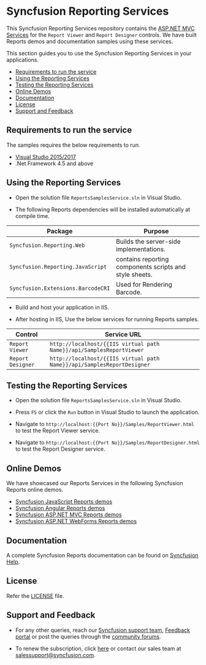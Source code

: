 # Syncfusion Reporting Services

This Syncfusion Reporting Services repository contains the [ASP.NET MVC Services](https://reports.syncfusion.com/documentation/javascript/report-viewer/create-aspnet-web-api-service/) for the `Report Viewer` and `Report Designer` controls. We have built Reports demos and documentation samples using these services.

This section guides you to use the Syncfusion Reporting Services in your applications.

* [Requirements to run the service](#requirements-to-run-the-service)
* [Using the Reporting Services](#using-the-reporting-services)
* [Testing the Reporting Services](#testing-the-reporting-services)
* [Online Demos](#online-demos)
* [Documentation](#documentation)
* [License](#license)
* [Support and Feedback](#support-and-feedback)

## Requirements to run the service

The samples requires the below requirements to run.

* [Visual Studio 2015/2017](https://visualstudio.microsoft.com/downloads/)
* .Net Framework 4.5 and above

## Using the Reporting Services

* Open the solution file `ReportsSamplesService.sln` in Visual Studio.

* The following Reports dependencies will be installed automatically at compile time.

Package | Purpose
--- | ---
`Syncfusion.Reporting.Web` | Builds the server-side implementations.
`Syncfusion.Reporting.JavaScript` | contains reporting components scripts and style sheets.
`Syncfusion.Extensions.BarcodeCRI` | Used for Rendering Barcode.

* Build and host your application in IIS.

* After hosting in IIS, Use the below services for running Reports samples.

Control | Service URL
--- | ---
`Report Viewer` | `http://localhost/{{IIS virtual path Name}}/api/SamplesReportViewer`
`Report Designer` | `http://localhost/{{IIS virtual path Name}}/api/SamplesReportDesigner`

## Testing the Reporting Services

* Open the solution file `ReportsSamplesService.sln` in Visual Studio.

* Press `F5` or click the `Run` button in Visual Studio to launch the application.

* Navigate to `http://localhost:{{Port No}}/Samples/ReportViewer.html` to test the Report Viewer service.

* Navigate to `http://localhost:{{Port No}}/Samples/ReportDesigner.html` to test the Report Designer service.

## Online Demos

We have showcased our Reports Services in the following Syncfusion Reports online demos.

* [Syncfusion JavaScript Reports demos](https://reports.syncfusion.com/home/index.html)
* [Syncfusion Angular Reports demos](https://reports.syncfusion.com/home/angular.html)
* [Syncfusion ASP.NET MVC Reports demos](https://reports.syncfusion.com/home/aspnet-mvc.html)
* [Syncfusion ASP.NET WebForms Reports demos](https://reports.syncfusion.com/home/aspnet-web-forms.html)

## Documentation

A complete Syncfusion Reports documentation can be found on [Syncfusion Help](https://reports.syncfusion.com/documentation/).

## License

Refer the [LICENSE](/LICENSE) file.

## Support and Feedback

* For any other queries, reach our [Syncfusion support team](https://www.syncfusion.com/support/directtrac/incidents/newincident), [Feedback portal](https://www.syncfusion.com/feedback/reporting-tool) or post the queries through the [community forums](https://www.syncfusion.com/forums/report).

* To renew the subscription, click [here](https://www.syncfusion.com/sales/products/report) or contact our sales team at <salessupport@syncfusion.com>.
